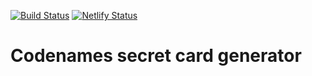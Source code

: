 [![Build Status](https://travis-ci.org/lzear/codenames.svg?branch=master)](https://travis-ci.org/lzear/codenames)
[![Netlify Status](https://api.netlify.com/api/v1/badges/0ec9150c-389d-4c94-af9b-9d8af2e14c05/deploy-status)](https://app.netlify.com/sites/code-names/deploys)

# Codenames secret card generator

